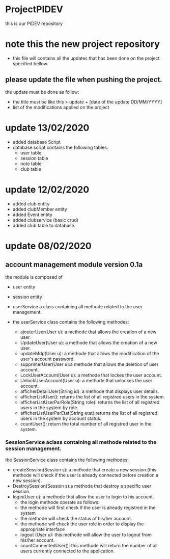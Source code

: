 # ProjectPIDEV
this is our PIDEV repository
# note this the new project repository
- this file will contains all the updates that has been done on the project specified bellow.
## please update the file when pushing the project.
the update must be done as follow:
  - the title must be like this > update + [date of the update DD/MM/YYYY]
  - list of the modifications applied on the project    
# update 13/02/2020
- added database Script
- database script contains the following tables:
  - user table
  - session table
  - note table
  - club table
# update 12/02/2020
- added club entity
- added clubMember entity
- added Event entity
- added clubservice (basic crud)
- added club table to database.
# update 08/02/2020
## account management module version 0.1a
the module is composed of
- user entity
- session entity

- userService a class containing all methode related to the user management.
- the userService class contains the following methodes:

	- ajouterUser(User u): a methode that allows the creation of a new user.
	- UpdateUser(User u):  a methode that allows the creation of a new user.
	- updateMdp(User u): a methode that allows the modification of the user's account password.
	- supprimerUser(User u):a methode that allows the deletion of user account.
	- LockUserAccount(User u): a methode that  lockes the user account.
	- UnlockUserAccount(User u): a methode that unlockes the user account.
	- afficherDetailUser(String id): a methode that displays user details.
	- afficherListUser(): returns the list of all registred users in the system.
	- afficherListUserParRole(String role): returns the list of all registred users in the system by role.
	- afficherListUserParEtat(String etat):returns the list of all registred users in the system by account status.
	- countUser(): return the total number  of all registred user in the system.

### SessionService aclass containing all methode related to the session management.

the SessionService class contains the following methodes:
- createSession(Session s): a methode that create a new session.(this methode will check if the user is already connected before creation a new session).
- DestroySession(Session s):a methode that destroy a specific user session.
- login(User u): a methode that allow the user to login to his account.
	- the login methode operate as follows:
	- the methode will first check if the user is already registred in the system
	- the methode will check the status of his/her account.
	- the methode will check the user role in order to display the appropriate interface
	- logout (User u): this methode will allow the user to logout from his/her account.
	- countConnectedUser(): this methode will return the number of all users currently connected to the application.
